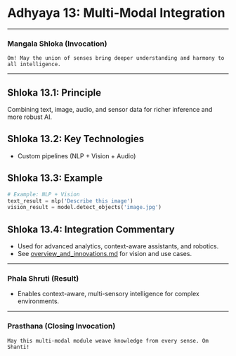 # Adhyaya 13: Multi-Modal Integration

---

### **Mangala Shloka (Invocation)**

```text
Om! May the union of senses bring deeper understanding and harmony to all intelligence.
```

---

## **Shloka 13.1: Principle**
Combining text, image, audio, and sensor data for richer inference and more robust AI.

## **Shloka 13.2: Key Technologies**
- Custom pipelines (NLP + Vision + Audio)

## **Shloka 13.3: Example**
```python
# Example: NLP + Vision
text_result = nlp('Describe this image')
vision_result = model.detect_objects('image.jpg')
```

## **Shloka 13.4: Integration Commentary**
- Used for advanced analytics, context-aware assistants, and robotics.
- See [overview_and_innovations.md](../overview_and_innovations.md) for vision and use cases.

---

### **Phala Shruti (Result)**
- Enables context-aware, multi-sensory intelligence for complex environments.

---

### **Prasthana (Closing Invocation)**

```text
May this multi-modal module weave knowledge from every sense. Om Shanti!
```
